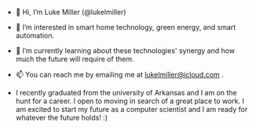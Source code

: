 - 👋 Hi, I’m Luke Miller (@lukelmiller)
- 👀 I’m interested in smart home technology, green energy, and smart automation.
- 🌱 I’m currently learning about these technologies' synergy and how much the future will require of them.
- 📫 You can reach me by emailing me at lukelmiller@icloud.com .

- I recently graduated from the university of Arkansas and I am on the hunt for a career. I open to moving in search of a great place to work. I am excited to start my future as a computer scientist and I am ready for whatever the future holds! :)
